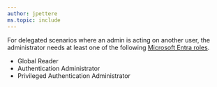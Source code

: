 ```yaml
---
author: jpettere
ms.topic: include
---
```


For delegated scenarios where an admin is acting on another user, the administrator needs at least one of the following [Microsoft Entra roles](/entra/identity/role-based-access-control/permissions-reference?toc=%2Fgraph%2Ftoc.json).

- Global Reader
- Authentication Administrator
- Privileged Authentication Administrator
